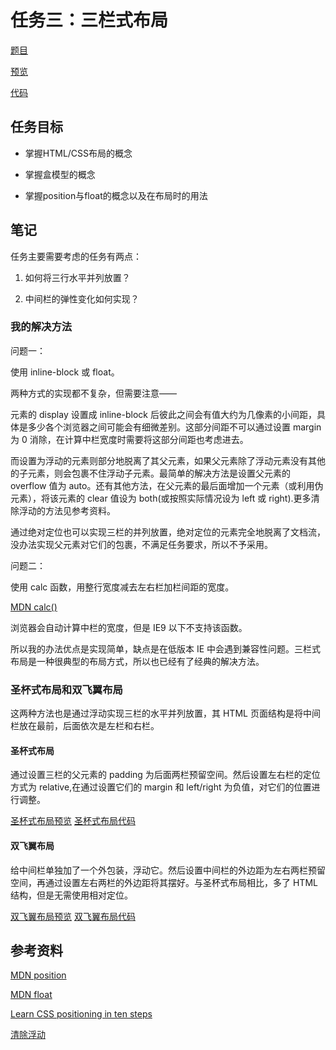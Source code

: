 
# 任务三：三栏式布局

[题目](http://ife.baidu.com/course/detail/id/94)

[预览](https://theaao.github.io/baidu_ife_tasks/xiaowei_academy/task3/task3.html)

[代码](https://github.com/TheaAo/baidu_ife_tasks/tree/master/xiaowei_academy/task3)

## 任务目标

- 掌握HTML/CSS布局的概念

- 掌握盒模型的概念

- 掌握position与float的概念以及在布局时的用法

## 笔记

任务主要需要考虑的任务有两点：

1. 如何将三行水平并列放置？

2. 中间栏的弹性变化如何实现？

### 我的解决方法

问题一：

使用 inline-block 或 float。

两种方式的实现都不复杂，但需要注意——

元素的 display 设置成 inline-block 后彼此之间会有值大约为几像素的小间距，具体是多少各个浏览器之间可能会有细微差别。这部分间距不可以通过设置 margin 为 0 消除，在计算中栏宽度时需要将这部分间距也考虑进去。

而设置为浮动的元素则部分地脱离了其父元素，如果父元素除了浮动元素没有其他的子元素，则会包裹不住浮动子元素。最简单的解决方法是设置父元素的 overflow 值为 auto。还有其他方法，在父元素的最后面增加一个元素（或利用伪元素），将该元素的 clear 值设为 both(或按照实际情况设为 left 或 right).更多清除浮动的方法见参考资料。

通过绝对定位也可以实现三栏的并列放置，绝对定位的元素完全地脱离了文档流，没办法实现父元素对它们的包裹，不满足任务要求，所以不予采用。

问题二：

使用 calc 函数，用整行宽度减去左右栏加栏间距的宽度。

[MDN calc()](https://developer.mozilla.org/en-US/docs/Web/CSS/calc)

浏览器会自动计算中栏的宽度，但是 IE9 以下不支持该函数。

所以我的办法优点是实现简单，缺点是在低版本 IE 中会遇到兼容性问题。三栏式布局是一种很典型的布局方式，所以也已经有了经典的解决方法。

### 圣杯式布局和双飞翼布局

这两种方法也是通过浮动实现三栏的水平并列放置，其 HTML 页面结构是将中间栏放在最前，后面依次是左栏和右栏。

#### 圣杯式布局

通过设置三栏的父元素的 padding 为后面两栏预留空间。然后设置左右栏的定位方式为 relative,在通过设置它们的 margin 和 left/right 为负值，对它们的位置进行调整。

[圣杯式布局预览](https://theaao.github.io/baidu_ife_tasks/xiaowei_academy/task3/shengbei/)
[圣杯式布局代码](https://github.com/TheaAo/baidu_ife_tasks/tree/master/xiaowei_academy/task3/shengbei)

#### 双飞翼布局

给中间栏单独加了一个外包装，浮动它。然后设置中间栏的外边距为左右两栏预留空间，再通过设置左右两栏的外边距将其摆好。与圣杯式布局相比，多了 HTML 结构，但是无需使用相对定位。

[双飞翼布局预览](https://theaao.github.io/baidu_ife_tasks/xiaowei_academy/task3/shuangfeiyi)
[双飞翼布局代码](https://github.com/TheaAo/baidu_ife_tasks/tree/master/xiaowei_academy/task3/shuangfeiyi)

## 参考资料

[MDN position](https://developer.mozilla.org/zh-CN/docs/Web/CSS/position)

[MDN float](https://developer.mozilla.org/en-US/docs/Web/CSS/float)

[Learn CSS positioning in ten steps](http://www.barelyfitz.com/screencast/html-training/css/positioning/)

[清除浮动](http://zh.learnlayout.com/clearfix.html)